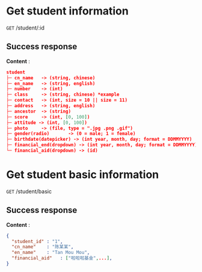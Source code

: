 # Get student information

`GET` /student/:id

## Success response

**Content** : 

```json
student
├─ cn_name   -> (string, chinese)
├─ en_name   -> (string, english)
├─ number    -> (int)
├─ class     -> (string, chinese) *example
├─ contact   -> (int, size = 10 || size = 11)
├─ address   -> (string, english)
├─ ancestor  -> (string)
├─ score     -> (int, [0, 100])
├─ attitude -> (int, [0, 100])
├─ photo     -> (file, type = ".jpg .png .gif")
├─ gender(radio)       -> (0 = male; 1 = female)
├─ birthdate(datepicker) -> (int year, month, day; format = DDMMYYYY)
├─ financial_end(dropdown) -> (int year, month, day; format = DDMMYYYY)
└─ financial_aid(dropdown) -> (id)
```

# Get student basic information

`GET` /student/basic

## Success response

**Content** : 

```json
{
  "student_id" : "1",
  "cn_name"    : "陈某某",
  "en_name"    : "Tan Mou Mou",
  "financial_aid"   : ["啦啦啦基金",...],
}
```
